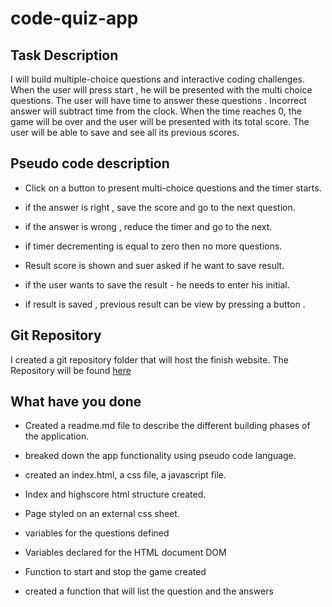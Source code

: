 # code-quiz-app

## Task Description

I will build multiple-choice questions and interactive coding challenges.
When the user will press start , he will be presented with the multi choice questions.
The user will have time to answer these questions . Incorrect answer will subtract time from the clock.
When the time reaches 0, the game will be over and the user will be presented with its total score.
The user will be able to save and see all its previous scores.

## Pseudo code description

- Click on a button to present multi-choice questions and the timer starts.

- if the answer is right , save the score and go to the next question.

- if the answer is wrong , reduce the timer and go to the next.

- if timer decrementing is equal to zero then no more questions.

- Result score is shown and suer asked if he want to save result.

- if the user wants to save the result - he needs to enter his initial.

- if result is saved , previous result can be view by pressing a button .

## Git Repository

I created a git repository folder that will host the finish website. The Repository will be found [here](https://github.com/pfansi/code-quiz-app)

## What have you done

- Created a readme.md file to describe the different building phases of the application.

- breaked down the app functionality using pseudo code language.

- created an index.html, a css file, a javascript file.

* Index and highscore html structure created.

* Page styled on an external css sheet.

* variables for the questions defined

* Variables declared for the HTML document DOM

* Function to start and stop the game created 

* created a function that will list the question and the answers

